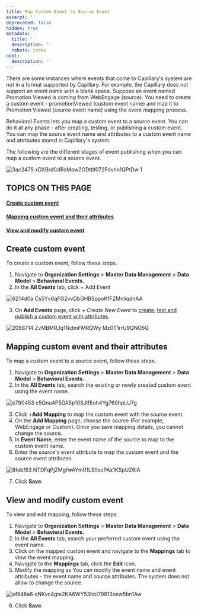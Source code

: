 ```yaml
---
title: Map Custom Event to Source Event
excerpt: ''
deprecated: false
hidden: true
metadata:
  title: ''
  description: ''
  robots: index
next:
  description: ''
---
```

There are some instances where events that come to Capillary's system are not in a format supported by Capillary. For example, the Capillary does not support an event name with a blank space. Suppose an event named Promotion Viewed is coming from WebEngage (source). You need to create a custom event - promotionViewed (custom event name) and map it to Promotion Viewed (source event name) using the event mapping process. 

Behavioral Events lets you map a custom event to a source event.  You can do it at any phase - after creating, testing, or publishing a custom event. You can map the source event name and attributes to a custom event name and attributes stored in Capillary's system.

The following are the different stages of event publishing when you can map a custom event to a source event.

![3ac2475 xDXBrdCdRsMaw2ODtItl072Fdvhn1QPtDw 1](https://files.readme.io/3ac2475-xDXBrdCdRsMaw2ODtItl072Fdvhn1QPtDw_1.png)

## TOPICS ON THIS PAGE

#### [Create custom event](https://docs.capillarytech.com/docs/map-custom-event-to-source-event#create-custom-event-1)

#### [Mapping custom event and their attributes ](https://docs.capillarytech.com/docs/map-custom-event-to-source-event#mapping-custom-event-and-their-attributes-1)

#### [View and modify custom event](https://docs.capillarytech.com/docs/map-custom-event-to-source-event#view-and-modify-custom-event-1)

## Create custom event

To create a custom event, follow these steps. 

1. Navigate to **Organization Settings** > **Master Data Management** > **Data Model** > **Behavioral Events.**
2. In the **All Events** tab, click + Add Event

![6214d0a Cs5Yv6qFG2vvDbGHBSqpoKfFZMnliqdnAA](https://files.readme.io/6214d0a-Cs5Yv6qFG2vvDbGHBSqpoKfFZMnliqdnAA.png)

3. On **Add Events** page, click + *Create New Event* to [create](https://docs.capillarytech.com/docs/add-a-custom-event), [test and publish a custom event with attributes](https://docs.capillarytech.com/docs/add-a-custom-event).

![2088714 ZvMBMRJq11kdmFMRQWy Mz0T1rrU9QNO5Q](https://files.readme.io/2088714-ZvMBMRJq11kdmFMRQWy-Mz0T1rrU9QNO5Q.png)

## Mapping custom event and their attributes

To map a custom event to a source event, follow these steps. 

1. Navigate to **Organization Settings** > **Master Data Management** > **Data Model** > **Behavioral Events.**
2. In the **All Events** tab, search the existing or newly created custom event using the event name.

![e790453  c5Qnu4P5DA5p10SJlfEoh4Yg760hpLU7g](https://files.readme.io/e790453--c5Qnu4P5DA5p10SJlfEoh4Yg760hpLU7g.png)

3. Click +**Add Mapping** to map the custom event with the source event. 
4. On the **Add Mapping** page, choose the source (For example, WebEngage or Custom). Once you save mapping details, you cannot change the source.
5. In **Event Name**, enter the event name of the source to map to the custom event name.
6. Enter the source's event attribute to map the custom event and the source event attributes.

![8febf63 NTDFqPjZMgfwAYmR1LS0scPAx1KSpUZ6IA](https://files.readme.io/8febf63-NTDFqPjZMgfwAYmR1LS0scPAx1KSpUZ6IA.png)

7. Click **Save**.

## View and modify custom event

To view and edit mapping, follow these steps. 

1. Navigate to **Organization Settings** > **Master Data Management** > **Data Model** > **Behavioral Events.**
2. In the **All Events** tab, search your preferred custom event using the event name.
3. Click on the mapped custom event and navigate to the **Mappings** tab to view the event mapping.
4. Navigate to the **Mappings** tab, click the **Edit** icon.
5. Modify the mapping as You can modify the event name and event attributes - the event name and source attributes. The system does not allow to change the source.

![ef948a6 qNKvc4gte2KA6WY53hbI79813oew5bn1Aw](https://files.readme.io/ef948a6-qNKvc4gte2KA6WY53hbI79813oew5bn1Aw.png)

6. Click **Save**.
